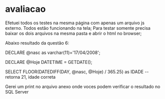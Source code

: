 # avaliacao
Efetuei todos os testes na mesma página com apenas um arquivo js externo. Todos estão funcionando na tela;
Para testar somente precisa baixar os dois arquivos na mesma pasta e abrir o html no browser;

Abaixo resultado da questão 6:

DECLARE @nasc as varchar(11)='17/04/2008';

DECLARE @Hoje DATETIME = GETDATE();

SELECT FLOOR(DATEDIFF(DAY, @nasc, @Hoje) / 365.25) as IDADE -- retorna 21, idade correta

Gerei um print no arquivo anexo onde voces podem verificar o resultado no SQL Server
